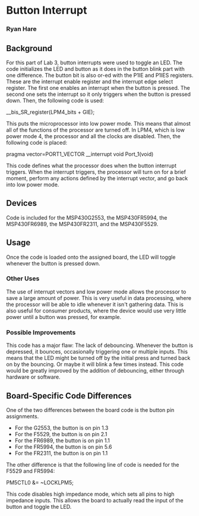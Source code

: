 # Button Interrupt
### Ryan Hare

## Background
For this part of Lab 3, button interrupts were used to toggle an LED. The code initializes the LED and button as it does in the button blink part with one difference. The button bit is also or-ed with the P1IE and P1IES registers. These are the interrupt enable register and the interrupt edge select register. The first one enables an interrupt when the button is pressed. The second one sets the interrupt so it only triggers when the button is pressed down. Then, the following code is used:

__bis_SR_register(LPM4_bits + GIE);
 
This puts the microprocessor into low power mode. This means that almost all of the functions of the processor are turned off. In LPM4, which is low power mode 4, the processor and all the clocks are disabled. Then, the following code is placed:

pragma vector=PORT1_VECTOR __interrupt void Port_1(void)

This code defines what the processor does when the button interrupt triggers. When the interrupt triggers, the processor will turn on for a brief moment, perform any actions defined by the interrupt vector, and go back into low power mode.
## Devices
Code is included for the MSP430G2553, the MSP430FR5994, the MSP430FR6989, the MSP430FR2311, and the MSP430F5529.
## Usage
Once the code is loaded onto the assigned board, the LED will toggle whenever the button is pressed down.
### Other Uses
The use of interrupt vectors and low power mode allows the processor to save a large amount of power. This is very useful in data processing, where the processor will be able to idle whenever it isn't gathering data. This is also useful for consumer products, where the device would use very little power until a button was pressed, for example.
### Possible Improvements
This code has a major flaw: The lack of debouncing. Whenever the button is depressed, it bounces, occasionally triggering one or multiple inputs. This means that the LED might be turned off by the initial press and turned back on by the bouncing. Or maybe it will blink a few times instead. This code would be greatly improved by the addition of debouncing, either through hardware or software.
## Board-Specific Code Differences
One of the two differences between the board code is the button pin assignments.

* For the G2553, the button is on pin 1.3 
* For the F5529, the button is on pin 2.1 
* For the FR6989, the button is on pin 1.1 
* For the FR5994, the button is on pin 5.6 
* For the FR2311, the button is on pin 1.1

The other difference is that the following line of code is needed for the F5529 and FR5994:

PM5CTL0 &= ~LOCKLPM5;

This code disables high impedance mode, which sets all pins to high impedance inputs. This allows the board to actually read the input of the button and toggle the LED.
